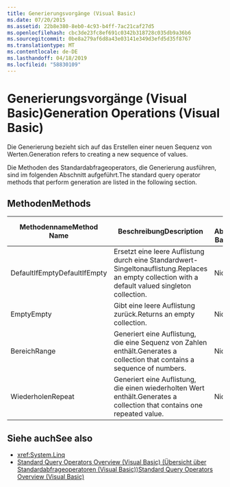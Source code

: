 ```yaml
---
title: Generierungsvorgänge (Visual Basic)
ms.date: 07/20/2015
ms.assetid: 22b8e380-8eb0-4c93-b4ff-7ac21caf27d5
ms.openlocfilehash: cbc3de23fc8ef691c0342b318728c035db9a36b6
ms.sourcegitcommit: 0be8a279af6d8a43e03141e349d3efd5d35f8767
ms.translationtype: MT
ms.contentlocale: de-DE
ms.lasthandoff: 04/18/2019
ms.locfileid: "58830109"
---
```

# <a name="generation-operations-visual-basic"></a><span data-ttu-id="6717e-102">Generierungsvorgänge (Visual Basic)</span><span class="sxs-lookup"><span data-stu-id="6717e-102">Generation Operations (Visual Basic)</span></span>
<span data-ttu-id="6717e-103">Die Generierung bezieht sich auf das Erstellen einer neuen Sequenz von Werten.</span><span class="sxs-lookup"><span data-stu-id="6717e-103">Generation refers to creating a new sequence of values.</span></span>  
  
 <span data-ttu-id="6717e-104">Die Methoden des Standardabfrageoperators, die Generierung ausführen, sind im folgenden Abschnitt aufgeführt.</span><span class="sxs-lookup"><span data-stu-id="6717e-104">The standard query operator methods that perform generation are listed in the following section.</span></span>  
  
## <a name="methods"></a><span data-ttu-id="6717e-105">Methoden</span><span class="sxs-lookup"><span data-stu-id="6717e-105">Methods</span></span>  
  
|<span data-ttu-id="6717e-106">Methodenname</span><span class="sxs-lookup"><span data-stu-id="6717e-106">Method Name</span></span>|<span data-ttu-id="6717e-107">Beschreibung</span><span class="sxs-lookup"><span data-stu-id="6717e-107">Description</span></span>|<span data-ttu-id="6717e-108">Visual Basic-Abfrageausdruckssyntax</span><span class="sxs-lookup"><span data-stu-id="6717e-108">Visual Basic Query Expression Syntax</span></span>|<span data-ttu-id="6717e-109">Weitere Informationen</span><span class="sxs-lookup"><span data-stu-id="6717e-109">More Information</span></span>|  
|-----------------|-----------------|------------------------------------------|----------------------|  
|<span data-ttu-id="6717e-110">DefaultIfEmpty</span><span class="sxs-lookup"><span data-stu-id="6717e-110">DefaultIfEmpty</span></span>|<span data-ttu-id="6717e-111">Ersetzt eine leere Auflistung durch eine Standardwert-Singeltonauflistung.</span><span class="sxs-lookup"><span data-stu-id="6717e-111">Replaces an empty collection with a default valued singleton collection.</span></span>|<span data-ttu-id="6717e-112">Nicht zutreffend.</span><span class="sxs-lookup"><span data-stu-id="6717e-112">Not applicable.</span></span>|<xref:System.Linq.Enumerable.DefaultIfEmpty%2A?displayProperty=nameWithType><br /><br /> <xref:System.Linq.Queryable.DefaultIfEmpty%2A?displayProperty=nameWithType>|  
|<span data-ttu-id="6717e-113">Empty</span><span class="sxs-lookup"><span data-stu-id="6717e-113">Empty</span></span>|<span data-ttu-id="6717e-114">Gibt eine leere Auflistung zurück.</span><span class="sxs-lookup"><span data-stu-id="6717e-114">Returns an empty collection.</span></span>|<span data-ttu-id="6717e-115">Nicht zutreffend.</span><span class="sxs-lookup"><span data-stu-id="6717e-115">Not applicable.</span></span>|<xref:System.Linq.Enumerable.Empty%2A?displayProperty=nameWithType>|  
|<span data-ttu-id="6717e-116">Bereich</span><span class="sxs-lookup"><span data-stu-id="6717e-116">Range</span></span>|<span data-ttu-id="6717e-117">Generiert eine Auflistung, die eine Sequenz von Zahlen enthält.</span><span class="sxs-lookup"><span data-stu-id="6717e-117">Generates a collection that contains a sequence of numbers.</span></span>|<span data-ttu-id="6717e-118">Nicht zutreffend.</span><span class="sxs-lookup"><span data-stu-id="6717e-118">Not applicable.</span></span>|<xref:System.Linq.Enumerable.Range%2A?displayProperty=nameWithType>|  
|<span data-ttu-id="6717e-119">Wiederholen</span><span class="sxs-lookup"><span data-stu-id="6717e-119">Repeat</span></span>|<span data-ttu-id="6717e-120">Generiert eine Auflistung, die einen wiederholten Wert enthält.</span><span class="sxs-lookup"><span data-stu-id="6717e-120">Generates a collection that contains one repeated value.</span></span>|<span data-ttu-id="6717e-121">Nicht zutreffend.</span><span class="sxs-lookup"><span data-stu-id="6717e-121">Not applicable.</span></span>|<xref:System.Linq.Enumerable.Repeat%2A?displayProperty=nameWithType>|  
  
## <a name="see-also"></a><span data-ttu-id="6717e-122">Siehe auch</span><span class="sxs-lookup"><span data-stu-id="6717e-122">See also</span></span>

- <xref:System.Linq>
- [<span data-ttu-id="6717e-123">Standard Query Operators Overview (Visual Basic) (Übersicht über Standardabfrageoperatoren (Visual Basic))</span><span class="sxs-lookup"><span data-stu-id="6717e-123">Standard Query Operators Overview (Visual Basic)</span></span>](../../../../visual-basic/programming-guide/concepts/linq/standard-query-operators-overview.md)
